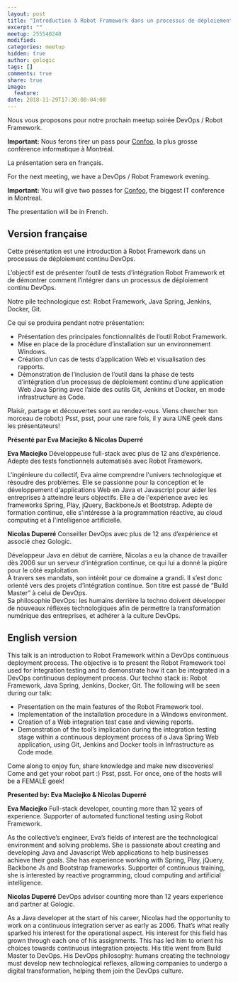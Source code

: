 ```yaml
---
layout: post
title: "Introduction à Robot Framework dans un processus de déploiement continu"
excerpt: ""
meetup: 255540240
modified:
categories: meetup
hidden: true
author: gologic
tags: []
comments: true
share: true
image:
  feature:
date: 2018-11-29T17:30:00-04:00
---
```


Nous vous proposons pour notre prochain meetup soirée DevOps / Robot Framework.

**Important:** Nous ferons tirer un pass pour [Confoo](https://confoo.ca/fr/yul2019), la plus grosse conférence informatique à Montréal.

La présentation sera en français.

For the next meeting, we have a DevOps / Robot Framework evening.

**Important:** You will give two passes for [Confoo](https://confoo.ca/en/yul2019), the biggest IT conference in Montreal.

The presentation will be in French.

## Version française

Cette présentation est une introduction à Robot Framework dans un processus de déploiement continu DevOps.

L’objectif est de présenter l’outil de tests d’intégration Robot Framework et de démontrer comment l’intégrer dans un processus de déploiement continu DevOps.

Notre pile technologique est: Robot Framework, Java Spring, Jenkins, Docker, Git.

Ce qui se produira pendant notre présentation:

- Présentation des principales fonctionnalités de l’outil Robot Framework. 
- Mise en place de la procédure d’installation sur un environnement Windows. 
- Création d’un cas de tests d’application Web et visualisation des rapports. 
- Démonstration de l’inclusion de l’outil dans la phase de tests d’intégration d’un processus de déploiement continu d’une application Web Java Spring avec l’aide des outils Git, Jenkins et Docker, en mode infrastructure as Code.

Plaisir, partage et découvertes sont au rendez-vous. Viens chercher ton morceau de robot:)
Psst, psst, pour une rare fois, il y aura UNE geek dans les présentateurs!

__Présenté par Eva Maciejko & Nicolas Duperré__

**Eva Maciejko** Développeuse full-stack avec plus de 12 ans d’expérience. Adepte des tests fonctionnels automatisés avec Robot Framework.

L'ingénieure du collectif, Eva aime comprendre l'univers technologique et résoudre des problèmes. 
Elle se passionne pour la conception et le développement d'applications Web en Java et Javascript pour aider les entreprises à atteindre leurs objectifs. 
Elle a de l'expérience avec les frameworks Spring, Play, jQuery, BackboneJs et Bootstrap. 
Adepte de formation continue, elle s'intéresse à la programmation réactive, au cloud computing et à l'intelligence artificielle.

**Nicolas Duperré** Conseiller DevOps avec plus de 12 ans d’expérience et associé chez Gologic.  

Développeur Java en début de carrière, Nicolas a eu la chance de travailler dès 2006 sur un serveur d’intégration continue, ce qui lui a donné la piqûre pour le côté exploitation.  
À travers ses mandats, son intérêt pour ce domaine a grandi. 
Il s’est donc orienté vers des projets d’intégration continue. 
Son titre est passé de “Build Master” à celui de DevOps.  
Sa philosophie DevOps: les humains derrière la techno doivent développer de nouveaux réflexes technologiques afin de permettre la transformation numérique des entreprises, et adhérer à la culture DevOps. 

## English version

This talk is an introduction to Robot Framework within a DevOps continuous deployment process.
The objective is to present the Robot Framework tool used for integration testing and to demonstrate how it can be integrated in a DevOps continuous deployment process.
Our techno stack is: Robot Framework, Java Spring, Jenkins, Docker, Git.
The following will be seen during our talk:

- Presentation on the main features of the Robot Framework tool. 
- Implementation of the installation procedure in a Windows environment. 
- Creation of a Web integration test case and viewing reports. 
- Demonstration of the tool’s implication during the integration testing stage within a continuous deployment process of a Java Spring Web application, using Git, Jenkins and Docker tools in Infrastructure as Code mode.

Come along to enjoy fun, share knowledge and make new discoveries!
Come and get your robot part :)
Psst, psst. For once, one of the hosts will be a FEMALE geek! 

__Presented by: Eva Maciejko & Nicolas Duperré__

**Eva Maciejko** Full-stack developer, counting more than 12 years of experience. Supporter of automated functional testing using Robot Framework.

As the collective’s engineer, Eva’s fields of interest are the technological environment and solving problems. 
She is passionate about creating and developing Java and Javascript Web applications to help businesses achieve their goals. 
She has experience working with Spring, Play, jQuery, Backbone Js and Bootstrap frameworks. 
Supporter of continuous training, she is interested by reactive programming, cloud computing and artificial intelligence.

**Nicolas Duperré** DevOps advisor counting more than 12 years experience and partner at Gologic.
  
As a Java developer at the start of his career, Nicolas had the opportunity to work on a continuous integration server as early as 2006. 
That’s what really sparked his interest for the operational aspect. His interest for this field has grown through each one of his assignments. 
This has led him to orient his choices towards continuous integration projects. His title went from Build Master to DevOps. 
His DevOps philosophy: humans creating the technology must develop new technological reflexes, allowing companies to undergo a digital transformation, helping them join the DevOps culture.

